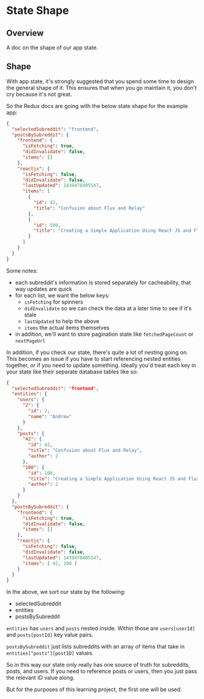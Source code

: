 # State Shape
## Overview
A doc on the shape of our app state.

## Shape
With app state, it's strongly suggested that you spend some time to design the general shape of it. This ensures that when you go maintain it, you don't cry because it's not great.

So the Redux docs are going with the below state shape for the example app:
```json
{
  "selectedSubreddit": "frontend",
  "postsBySubreddit": {
    "frontend": {
      "isFetching": true,
      "didInvalidate": false,
      "items": []
    },
    "reactjs": {
      "isFetching": false,
      "didInvalidate": false,
      "lastUpdated": 1439478405547,
      "items": [
        {
          "id": 42,
          "title": "Confusion about Flux and Relay"
        },
        {
          "id": 500,
          "title": "Creating a Simple Application Using React JS and Flux Architecture"
        }
      ]
    }
  }
}
```

Some notes:
- each subreddit's information is stored separately for cacheability, that way updates are quick
- for each list, we want the below keys:
  - `isFetching` for spinners
  - `didInvalidate` so we can check the data at a later time to see if it's stale
  - `lastUpdated` to help the above
  - `items` the actual items themselves
- in addition, we'll want to store pagination state like `fetchedPageCount` or `nextPageUrl`

In addition, if you check our state, there's quite a lot of nesting going on. This becomes an issue if you have to start referencing nested entities together, or if you need to update something. Ideally you'd treat each key in your state like their separate database tables like so:
```json
{
  "selectedSubreddit": 'frontend',
  "entities": {
    "users": {
      "2": {
        "id": 2,
        "name": "Andrew"
      }
    },
    "posts": {
      "42": {
        "id": 42,
        "title": "Confusion about Flux and Relay",
        "author": 2
      },
      "100": {
        "id": 100,
        "title": "Creating a Simple Application Using React JS and Flux Architecture",
        "author": 2
      }
    }
  },
  "postsBySubreddit": {
    "frontend": {
      "isFetching": true,
      "didInvalidate": false,
      "items": []
    },
    "reactjs": {
      "isFetching": false,
      "didInvalidate": false,
      "lastUpdated": 1439478405547,
      "items": [ 42, 100 ]
    }
  }
}
```

In the above, we sort our state by the following:
- selectedSubreddit
- entities
- postsBySubreddit

`entities` has `users` and `posts` nested inside. Within those are `users[userId]` and `posts[postId]` key value pairs.

`postsBySubreddit` just lists subreddits with an array of items that take in `entities["posts"][postID]` values.

So in this way our state only really has one source of truth for subreddits, posts, and users. If you need to reference posts or users, then you just pass the relevant ID value along.

But for the purposes of this learning project, the first one will be used.